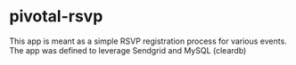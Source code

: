# pivotal-rsvp

This app is meant as a simple RSVP registration process for various events.  The app was defined to leverage Sendgrid and MySQL (cleardb) 
